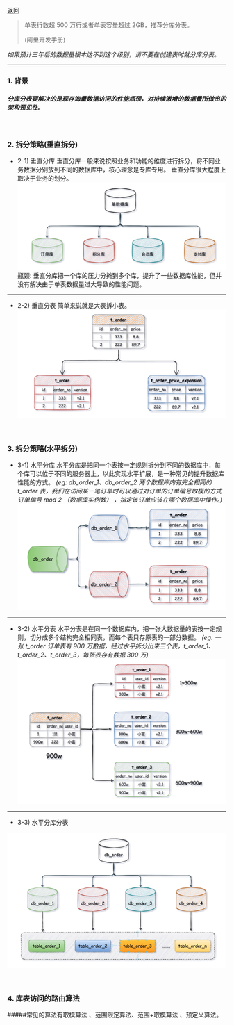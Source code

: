 [返回](../README.md)

> 单表行数超 500 万行或者单表容量超过 2GB，推荐分库分表。
>
> (阿里开发手册)

_如果预计三年后的数据量根本达不到这个级别，请不要在创建表时就分库分表。_

<hr />

### 1. 背景

##### 分库分表要解决的是现存海量数据访问的性能瓶颈，对持续激增的数据量所做出的架构预见性。

&nbsp;

### 2. 拆分策略(垂直拆分)

- 2-1) 垂直分库
  垂直分库一般来说按照业务和功能的维度进行拆分，将不同业务数据分别放到不同的数据库中，核心理念是专库专用。
  垂直分库很大程度上取决于业务的划分。
  ![垂直分库](vertical_split_db.png)
  瓶颈: 垂直分库把一个库的压力分摊到多个库，提升了一些数据库性能，但并没有解决由于单表数据量过大导致的性能问题。

<hr>

- 2-2) 垂直分表
  简单来说就是大表拆小表。
  ![垂直分表](vertical_split_table.png)

&nbsp;

### 3. 拆分策略(水平拆分)

- 3-1) 水平分库
  水平分库是把同一个表按一定规则拆分到不同的数据库中，每个库可以位于不同的服务器上，以此实现水平扩展，是一种常见的提升数据库性能的方式。
  _(eg: db_order_1、db_order_2 两个数据库内有完全相同的 t_order 表，我们在访问某一笔订单时可以通过对订单的订单编号取模的方式 订单编号 mod 2 （数据库实例数） ，指定该订单应该在哪个数据库中操作。)_
  ![水平分库](horizontal_split_db.png)

<hr>

- 3-2) 水平分表
  水平分表是在同一个数据库内，把一张大数据量的表按一定规则，切分成多个结构完全相同表，而每个表只存原表的一部分数据。
  _(eg: 一张 t_order 订单表有 900 万数据，经过水平拆分出来三个表，t_order_1、t_order_2、t_order_3，每张表存有数据 300 万)_
  ![水平分表](horizontal_split_table.png)

<hr>

- 3-3) 水平分库分表

![水平分库分表](horizontal_split_db_table.png)

&nbsp;

### 4. 库表访问的路由算法

#####常见的算法有取模算法 、范围限定算法、范围+取模算法 、预定义算法。
